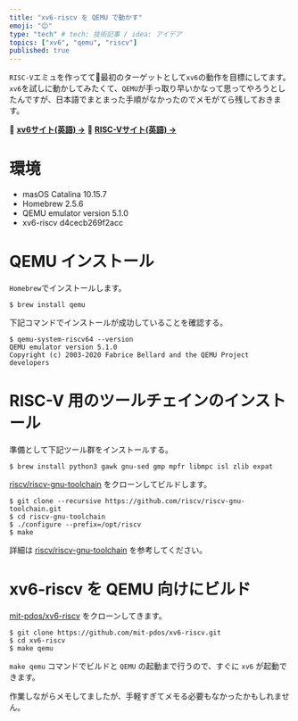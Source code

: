 ```yaml
---
title: "xv6-riscv を QEMU で動かす"
emoji: "😊"
type: "tech" # tech: 技術記事 / idea: アイデア
topics: ["xv6", "qemu", "riscv"]
published: true
---
```


`RISC-V`エミュを作ってて最初のターゲットとして`xv6`の動作を目標にしてます。
`xv6`を試しに動かしてみたくて、`QEMU`が手っ取り早いかなって思ってやろうとしたんですが、日本語でまとまった手順がなかったのでメモがてら残しておきます。

📒 **[xv6サイト(英語) →](https://pdos.csail.mit.edu/6.828/2020/xv6.html)**
📕 **[RISC-Vサイト(英語) →](https://riscv.org/)**

# 環境

* masOS Catalina 10.15.7
* Homebrew 2.5.6
* QEMU emulator version 5.1.0
* xv6-riscv d4cecb269f2acc

# QEMU インストール

`Homebrew`でインストールします。

```
$ brew install qemu
```

下記コマンドでインストールが成功していることを確認する。

```
$ qemu-system-riscv64 --version
QEMU emulator version 5.1.0
Copyright (c) 2003-2020 Fabrice Bellard and the QEMU Project developers
```

# RISC-V 用のツールチェインのインストール

準備として下記ツール群をインストールする。

```
$ brew install python3 gawk gnu-sed gmp mpfr libmpc isl zlib expat
```

[riscv/riscv-gnu-toolchain](https://github.com/riscv/riscv-gnu-toolchain) をクローンしてビルドします。

```
$ git clone --recursive https://github.com/riscv/riscv-gnu-toolchain.git
$ cd riscv-gnu-toolchain
$ ./configure --prefix=/opt/riscv
$ make
```

詳細は [riscv/riscv-gnu-toolchain](https://github.com/riscv/riscv-gnu-toolchain) を参考してください。

# xv6-riscv を QEMU 向けにビルド

[mit-pdos/xv6-riscv](https://github.com/mit-pdos/xv6-riscv) をクローンしてきます。

```
$ git clone https://github.com/mit-pdos/xv6-riscv.git
$ cd xv6-riscv
$ make qemu
```

`make qemu` コマンドでビルドと `QEMU` の起動まで行うので、すぐに `xv6` が起動できます。

作業しながらメモしてましたが、手軽すぎてメモる必要もなかったかもしれません。
